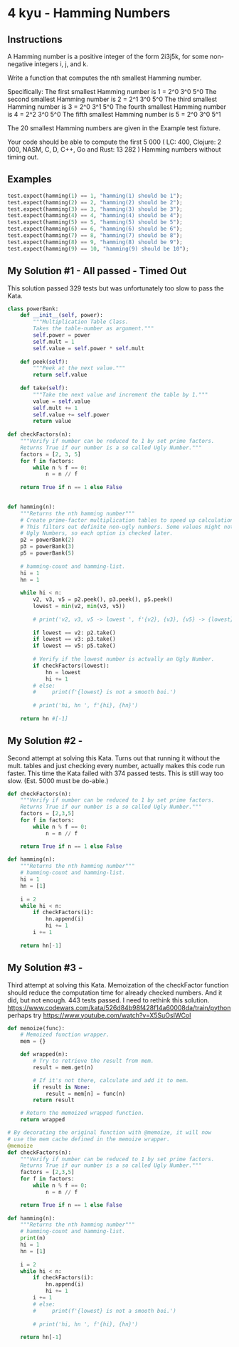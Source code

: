 # 4 kyu - Hamming Numbers
## Instructions
A Hamming number is a positive integer of the form 2i3j5k, for some non-negative integers i, j, and k.

Write a function that computes the nth smallest Hamming number.

Specifically:
    The first smallest Hamming number is 1 = 2^0 3^0 5^0
    The second smallest Hamming number is 2 = 2^1 3^0 5^0
    The third smallest Hamming number is 3 = 2^0 3^1 5^0
    The fourth smallest Hamming number is 4 = 2^2 3^0 5^0
    The fifth smallest Hamming number is 5 = 2^0 3^0 5^1

The 20 smallest Hamming numbers are given in the Example test fixture.

Your code should be able to compute the first 5 000 ( LC: 400, Clojure: 2 000, NASM, C, D, C++, Go and Rust: 13 282 ) Hamming numbers without timing out.

## Examples
```python
test.expect(hamming(1) == 1, "hamming(1) should be 1");
test.expect(hamming(2) == 2, "hamming(2) should be 2");
test.expect(hamming(3) == 3, "hamming(3) should be 3");
test.expect(hamming(4) == 4, "hamming(4) should be 4");
test.expect(hamming(5) == 5, "hamming(5) should be 5");
test.expect(hamming(6) == 6, "hamming(6) should be 6");
test.expect(hamming(7) == 8, "hamming(7) should be 8");
test.expect(hamming(8) == 9, "hamming(8) should be 9");
test.expect(hamming(9) == 10, "hamming(9) should be 10");
```

## My Solution #1 - All passed - Timed Out
This solution passed 329 tests but was unfortunately too slow to pass the Kata.
```python
class powerBank:
    def __init__(self, power):  
        """Multiplication Table Class.
        Takes the table-number as argument."""
        self.power = power
        self.mult = 1
        self.value = self.power * self.mult
        
    def peek(self):
        """Peek at the next value."""
        return self.value
    
    def take(self):
        """Take the next value and increment the table by 1."""
        value = self.value
        self.mult += 1
        self.value += self.power
        return value
    
def checkFactors(n):
    """Verify if number can be reduced to 1 by set prime factors.
    Returns True if our number is a so called Ugly Number."""
    factors = [2, 3, 5]
    for f in factors:
        while n % f == 0:
            n = n // f
            
    return True if n == 1 else False
    

def hamming(n):
    """Returns the nth hamming number"""
    # Create prime-factor multiplication tables to speed up calculation.
    # This filters out definite non-ugly numbers. Some values might not be
    # Ugly Numbers, so each option is checked later.
    p2 = powerBank(2)
    p3 = powerBank(3)
    p5 = powerBank(5)
    
    # hamming-count and hamming-list.
    hi = 1
    hn = 1
    
    while hi < n:
        v2, v3, v5 = p2.peek(), p3.peek(), p5.peek()
        lowest = min(v2, min(v3, v5))
        
        # print('v2, v3, v5 -> lowest ', f'{v2}, {v3}, {v5} -> {lowest}')
        
        if lowest == v2: p2.take()
        if lowest == v3: p3.take()
        if lowest == v5: p5.take()
        
        # Verify if the lowest number is actually an Ugly Number.
        if checkFactors(lowest):
            hn = lowest
            hi += 1
        # else:
        #     print(f'{lowest} is not a smooth boi.')
        
        # print('hi, hn ', f'{hi}, {hn}')
    
    return hn #[-1] 
```

## My Solution #2 -
Second attempt at solving this Kata. Turns out that running it without the mult. tables and just checking every number, actually makes this code run faster. This time the Kata failed with 374 passed tests. This is still way too slow. (Est. 5000 must be do-able.) 
```python
def checkFactors(n):
    """Verify if number can be reduced to 1 by set prime factors.
    Returns True if our number is a so called Ugly Number."""
    factors = [2,3,5]
    for f in factors:
        while n % f == 0:
            n = n // f

    return True if n == 1 else False
    
def hamming(n):
    """Returns the nth hamming number"""
    # hamming-count and hamming-list.
    hi = 1
    hn = [1]
    
    i = 2
    while hi < n:
        if checkFactors(i):
            hn.append(i)
            hi += 1
        i += 1
    
    return hn[-1]
```

## My Solution #3 -
Third attempt at solving this Kata. Memoization of the checkFactor function should reduce the computation time for already checked numbers. And it did, but not enough. 443 tests passed. I need to rethink this solution. https://www.codewars.com/kata/526d84b98f428f14a60008da/train/python perhaps try https://www.youtube.com/watch?v=X5SuOsIWCoI

```python
def memoize(func):
    # Memoized function wrapper.
    mem = {}

    def wrapped(n):
        # Try to retrieve the result from mem.
        result = mem.get(n)

        # If it's not there, calculate and add it to mem.
        if result is None:
            result = mem[n] = func(n)
        return result

    # Return the memoized wrapped function.
    return wrapped

# By decorating the original function with @memoize, it will now
# use the mem cache defined in the memoize wrapper.
@memoize
def checkFactors(n):
    """Verify if number can be reduced to 1 by set prime factors.
    Returns True if our number is a so called Ugly Number."""
    factors = [2,3,5]
    for f in factors:
        while n % f == 0:
            n = n // f

    return True if n == 1 else False
    
def hamming(n):
    """Returns the nth hamming number"""
    # hamming-count and hamming-list.
    print(n)
    hi = 1
    hn = [1]
    
    i = 2
    while hi < n:
        if checkFactors(i):
            hn.append(i)
            hi += 1
        i += 1
        # else:
        #     print(f'{lowest} is not a smooth boi.')
        
        # print('hi, hn ', f'{hi}, {hn}')
    
    return hn[-1]
```

